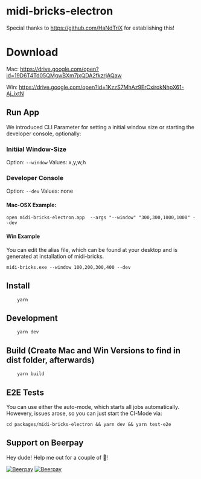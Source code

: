 # midi-bricks-electron

Special thanks to https://github.com/HaNdTriX for establishing this!

# Download 
Mac: https://drive.google.com/open?id=19D6T4Td05QMgwBXm7jxQDA2fkzrjAQaw

Win: https://drive.google.com/open?id=1KzzS7MhAz9ErCxirokNhpX61-Aj_ixtN

## Run App
We introduced CLI Parameter for setting a initial window size or starting the developer console, optionally:

### Initiial Window-Size
Option: ```--window``` 
Values: x,y,w,h

### Developer Console
Option: ```--dev``` 
Values: none

#### Mac-OSX Example:
``` 
open midi-bricks-electron.app  --args "--window" "300,300,1000,1000" --dev
``` 

#### Win Example
You can edit the alias file, which can be found at your desktop and is generated at installation of midi-bricks. 

``` 
midi-bricks.exe --window 100,200,300,400 --dev
``` 

## Install
``` 
    yarn
``` 
## Development
``` 
    yarn dev
``` 
## Build (Create Mac and Win Versions to find in dist folder, afterwards)
``` 
    yarn build
``` 
## E2E Tests
You can use either the auto-mode, which starts all jobs automatically. Howevery, issues arose, so you can just start the CI-Mode via:

```
cd packages/midi-bricks-electron && yarn dev && yarn test-e2e
```

## Support on Beerpay
Hey dude! Help me out for a couple of :beers:!

[![Beerpay](https://beerpay.io/TimSusa/midi-bricks-mono/badge.svg)](https://beerpay.io/TimSusa/midi-bricks-mono)
[![Beerpay](https://beerpay.io/TimSusa/midi-bricks-mono/make-wish.svg)](https://beerpay.io/TimSusa/midi-bricks-mono)
